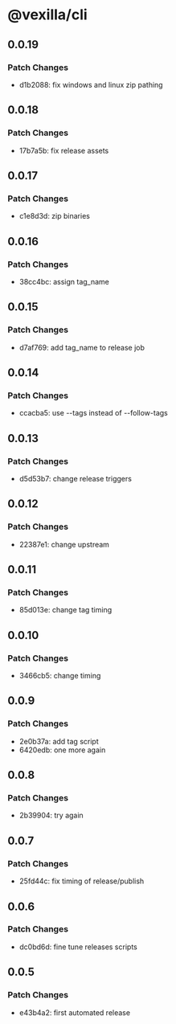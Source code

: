 # @vexilla/cli

## 0.0.19

### Patch Changes

- d1b2088: fix windows and linux zip pathing

## 0.0.18

### Patch Changes

- 17b7a5b: fix release assets

## 0.0.17

### Patch Changes

- c1e8d3d: zip binaries

## 0.0.16

### Patch Changes

- 38cc4bc: assign tag_name

## 0.0.15

### Patch Changes

- d7af769: add tag_name to release job

## 0.0.14

### Patch Changes

- ccacba5: use --tags instead of --follow-tags

## 0.0.13

### Patch Changes

- d5d53b7: change release triggers

## 0.0.12

### Patch Changes

- 22387e1: change upstream

## 0.0.11

### Patch Changes

- 85d013e: change tag timing

## 0.0.10

### Patch Changes

- 3466cb5: change timing

## 0.0.9

### Patch Changes

- 2e0b37a: add tag script
- 6420edb: one more again

## 0.0.8

### Patch Changes

- 2b39904: try again

## 0.0.7

### Patch Changes

- 25fd44c: fix timing of release/publish

## 0.0.6

### Patch Changes

- dc0bd6d: fine tune releases scripts

## 0.0.5

### Patch Changes

- e43b4a2: first automated release
